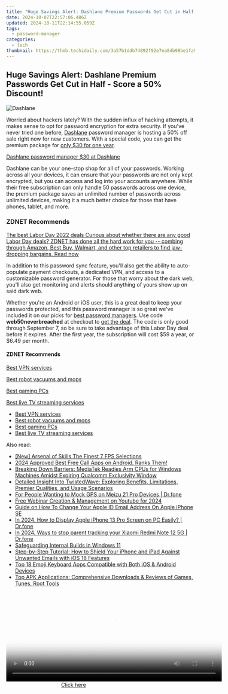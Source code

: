 ```yaml
---
title: "Huge Savings Alert: Dashlane Premium Passwords Get Cut in Half - Score a 50%% Discount!"
date: 2024-10-07T22:57:06.486Z
updated: 2024-10-11T22:14:55.059Z
tags:
  - password-manager
categories:
  - tech
thumbnail: https://thmb.techidaily.com/3a57b1ddb74892f92e7ea8db98be1fa90b1375e9f535e64688bd677d4ca59d83.jpg
---
```


## Huge Savings Alert: Dashlane Premium Passwords Get Cut in Half - Score a 50% Discount!

![Dashlane](https://www.zdnet.com/a/img/resize/2ea30ddc70bb6b88be0f9e40dc2b9b914348a4b5/2022/09/02/854a469d-dac9-4699-97ad-8d35781eece3/dashlane.jpg?auto=webp&width=1280)

Worried about hackers lately? With the sudden influx of hacking attempts, it makes sense to opt for password encryption for extra security. If you've never tried one before, [Dashlane](https://www.jdoqocy.com/click-9041660-12420605-1683322396000?sid=zd-%5F%5FCOM%5FCLICK%5FID%5F%5F-dtp) password manager is hosting a 50% off sale right now for new customers. With a special code, you can get the premium package for [only $30 for one year](https://www.jdoqocy.com/click-9041660-12420605-1683322396000?sid=zd-%5F%5FCOM%5FCLICK%5FID%5F%5F-dtp).

[Dashlane password manager $30 at Dashlane](https://www.jdoqocy.com/click-9041660-12420605-1683322396000?sid=zd-%5F%5FCOM%5FCLICK%5FID%5F%5F-dtp)

Dashlane can be your one-stop shop for all of your passwords. Working across all your devices, it can ensure that your passwords are not only kept encrypted, but you can access and log into your accounts anywhere. While their free subscription can only handle 50 passwords across one device, the premium package saves an unlimited number of passwords across unlimited devices, making it a much better choice for those that have phones, tablet, and more.

### **ZDNET** Recommends

[The best Labor Day 2022 deals Curious about whether there are any good Labor Day deals? ZDNET has done all the hard work for you -- combing through Amazon, Best Buy, Walmart, and other top retailers to find jaw-dropping bargains.  Read now](https://www.zdnet.com/collection/labor-day/)

In addition to this password sync feature, you'll also get the ability to auto-populate payment checkouts, a dedicated VPN, and access to a customizable password generator. For those that worry about the dark web, you'll also get monitoring and alerts should anything of yours show up on said dark web. 

Whether you're an Android or iOS user, this is a great deal to keep your passwords protected, and this password manager is so great we've included it on our picks for [best password managers](https://www.zdnet.com/article/best-password-manager/). Use code **web50neverbreached** at checkout to [get the deal](https://www.jdoqocy.com/click-9041660-12420605-1683322396000?sid=zd-%5F%5FCOM%5FCLICK%5FID%5F%5F-dtp). The code is only good through September 7, so be sure to take advantage of this Labor Day deal before it expires. After the first year, the subscription will cost $59 a year, or $6.49 per month.

#### **ZDNET** Recommends

[Best VPN services](https://www.zdnet.com/article/best-vpn/ "Best VPN services")

[Best robot vacuums and mops](https://www.zdnet.com/article/best-robot-vacuum-mop/ "Best robot vacuums and mops")

[Best gaming PCs](https://www.zdnet.com/article/best-gaming-pc/ "Best gaming PCs")

[Best live TV streaming services](https://www.zdnet.com/article/best-live-tv-streaming-service/ "Best live TV streaming services")

* [Best VPN services](https://www.zdnet.com/article/best-vpn/ "Best VPN services")
* [Best robot vacuums and mops](https://www.zdnet.com/article/best-robot-vacuum-mop/ "Best robot vacuums and mops")
* [Best gaming PCs](https://www.zdnet.com/article/best-gaming-pc/ "Best gaming PCs")
* [Best live TV streaming services](https://www.zdnet.com/article/best-live-tv-streaming-service/ "Best live TV streaming services")

<ins class="adsbygoogle"
     style="display:block"
     data-ad-format="autorelaxed"
     data-ad-client="ca-pub-7571918770474297"
     data-ad-slot="1223367746"></ins>

<ins class="adsbygoogle"
     style="display:block"
     data-ad-client="ca-pub-7571918770474297"
     data-ad-slot="8358498916"
     data-ad-format="auto"
     data-full-width-responsive="true"></ins>

<span class="atpl-alsoreadstyle">Also read:</span>
<div><ul>
<li><a href="https://video-capture.techidaily.com/new-arsenal-of-skills-the-finest-7-fps-selections/"><u>[New] Arsenal of Skills The Finest 7 FPS Selections</u></a></li>
<li><a href="https://screen-recording.techidaily.com/1715860229979-2024-approved-best-free-call-apps-on-android-ranks-them/"><u>2024 Approved Best Free Call Apps on Android, Ranks Them!</u></a></li>
<li><a href="https://hardware-help.techidaily.com/breaking-down-barriers-mediatek-readies-arm-cpus-for-windows-machines-amidst-expiring-qualcomm-exclusivity-window/"><u>Breaking Down Barriers: MediaTek Readies Arm CPUs for Windows Machines Amidst Expiring Qualcomm Exclusivity Window</u></a></li>
<li><a href="https://app-tips.techidaily.com/detailed-insight-into-twistedwave-exploring-benefits-limitations-premier-qualities-and-usage-scenarios/"><u>Detailed Insight Into TwistedWave: Exploring Benefits, Limitations, Premier Qualities, and Usage Scenarios</u></a></li>
<li><a href="https://android-location.techidaily.com/for-people-wanting-to-mock-gps-on-meizu-21-pro-devices-drfone-by-drfone-virtual/"><u>For People Wanting to Mock GPS on Meizu 21 Pro Devices | Dr.fone</u></a></li>
<li><a href="https://youtube-web.techidaily.com/webinar-creation-and-management-on-youtube-for-2024/"><u>Free Webinar Creation & Management on Youtube for 2024</u></a></li>
<li><a href="https://ios-unlock.techidaily.com/guide-on-how-to-change-your-apple-id-email-address-on-apple-iphone-se-by-drfone-ios/"><u>Guide on How To Change Your Apple ID Email Address On Apple iPhone SE</u></a></li>
<li><a href="https://screen-mirror.techidaily.com/in-2024-how-to-display-apple-iphone-13-pro-screen-on-pc-easily-drfone-by-drfone-ios/"><u>In 2024, How to Display Apple iPhone 13 Pro Screen on PC Easily? | Dr.fone</u></a></li>
<li><a href="https://android-location-track.techidaily.com/in-2024-ways-to-stop-parent-tracking-your-xiaomi-redmi-note-12-5g-drfone-by-drfone-virtual-android/"><u>In 2024, Ways to stop parent tracking your Xiaomi Redmi Note 12 5G | Dr.fone</u></a></li>
<li><a href="https://win11-tips.techidaily.com/safeguarding-internal-builds-in-windows-11/"><u>Safeguarding Internal Builds in Windows 11</u></a></li>
<li><a href="https://app-tips.techidaily.com/step-by-step-tutorial-how-to-shield-your-iphone-and-ipad-against-unwanted-emails-with-ios-18-features/"><u>Step-by-Step Tutorial: How to Shield Your iPhone and iPad Against Unwanted Emails with iOS 18 Features</u></a></li>
<li><a href="https://app-tips.techidaily.com/top-18-emoji-keyboard-apps-compatible-with-both-ios-and-android-devices/"><u>Top 18 Emoji Keyboard Apps Compatible with Both iOS & Android Devices</u></a></li>
<li><a href="https://app-tips.techidaily.com/top-apk-applications-comprehensive-downloads-and-reviews-of-games-tunes-root-tools/"><u>Top APK Applications: Comprehensive Downloads & Reviews of Games, Tunes, Root Tools</u></a></li>
</ul></div>

<!-- affiliate ads begin -->
<span id="1983553">
					<video width="576" height="240" style="cursor:pointer"
           poster="//a.impactradius-go.com/display-clicktoplayimage/1983553.png"
           onclick="if(!this.playClicked){this.play();this.setAttribute('controls',true);this.playClicked=true;}">
	   <source src="//a.impactradius-go.com/display-ad/22993-1983553">
	   <img src="//a.impactradius-go.com/display-clicktoplayimage/1983553.png" style="border: none; height: 100%; width: 100%; object-fit: contain">
	</video>
	<div style="width:360px;text-align:center"><a href="javascript:window.open(decodeURIComponent('https%3A%2F%2Fhomestyler.sjv.io%2Fc%2F5597632%2F1983553%2F22993'), '_blank');void(0);">Click here</a></div>
</span>
<img height="0" width="0" src="https://imp.pxf.io/i/5597632/1983553/22993" style="position:absolute;visibility:hidden;" border="0" />
<!-- affiliate ads end -->

